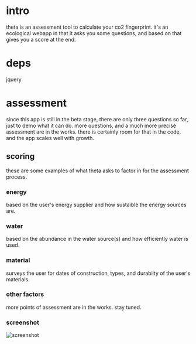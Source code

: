 # intro

theta is an assessment tool to calculate your co2 fingerprint. it's an ecological webapp in that it asks you some questions, and based on that gives you a score at the end.

# deps

jquery

# assessment

since this app is still in the beta stage, there are only three questions so far, just to demo what it can do. more questions, and a much more precise assessment are in the works. there is certainly room for that in the code, and the app scales well with growth.

## scoring

these are some examples of what theta asks to factor in for the assessment process.

### energy

based on the user's energy supplier and how sustaible the energy sources are.

### water

based on the abundance in the water source(s) and how efficiently water is used.

### material

surveys the user for dates of construction, types, and durabilty of the user's materials.

### other factors

more points of assessment are in the works. stay tuned.

### screenshot

![screenshot](screenshot.png "demo")
